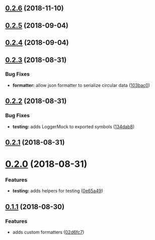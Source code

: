 <a name="0.2.6"></a>
## [0.2.6](https://github.com/huafu/bs-logger/compare/v0.2.5...v0.2.6) (2018-11-10)



<a name="0.2.5"></a>
## [0.2.5](https://github.com/huafu/bs-logger/compare/v0.2.4...v0.2.5) (2018-09-04)



<a name="0.2.4"></a>
## [0.2.4](https://github.com/huafu/bs-logger/compare/v0.2.3...v0.2.4) (2018-09-04)



<a name="0.2.3"></a>
## [0.2.3](https://github.com/huafu/bs-logger/compare/v0.2.2...v0.2.3) (2018-08-31)


### Bug Fixes

* **formatter:** allow json formatter to serialize circular data ([103bac0](https://github.com/huafu/bs-logger/commit/103bac0))



<a name="0.2.2"></a>
## [0.2.2](https://github.com/huafu/bs-logger/compare/v0.2.1...v0.2.2) (2018-08-31)


### Bug Fixes

* **testing:** adds LoggerMock to exported symbols ([134dab8](https://github.com/huafu/bs-logger/commit/134dab8))



<a name="0.2.1"></a>
## [0.2.1](https://github.com/huafu/bs-logger/compare/v0.2.0...v0.2.1) (2018-08-31)



<a name="0.2.0"></a>
# [0.2.0](https://github.com/huafu/bs-logger/compare/v0.1.1...v0.2.0) (2018-08-31)


### Features

* **testing:** adds helpers for testing ([0e65a49](https://github.com/huafu/bs-logger/commit/0e65a49))



<a name="0.1.1"></a>
## [0.1.1](https://github.com/huafu/bs-logger/compare/02d6fc7...v0.1.1) (2018-08-30)


### Features

* adds custom formatters ([02d6fc7](https://github.com/huafu/bs-logger/commit/02d6fc7))
